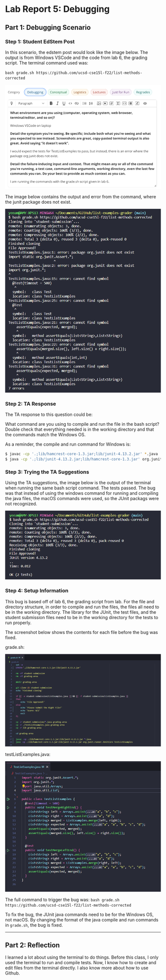 # Lab Report 5: Debugging

## Part 1: Debugging Scenario


### Step 1: Student EdStem Post

In this scenario, the edstem post would look like the image below. The output is from Windows VSCode and the code from lab 6, the grading script. The terminal command used was:

`bash grade.sh https://github.com/ucsd-cse15l-f22/list-methods-corrected`

![Image](lab5-images/edstem-post.png)



The image below contains the output and error from the command, where the junit package does not exist.

![Image](lab5-images/terminal-output.png)


### Step 2: TA Response

The TA response to this question could be:

What command are you using to compile and run the file in the bash script? Double check that everything needed is in the working directory and that the commands match the Windows OS. 

As a reminder, the compile and run command for Windows is:
```bash
$ javac -cp '.;lib/hamcrest-core-1.3.jar;lib/junit-4.13.2.jar' *.java
$ java -cp '.;lib/junit-4.13.2.jar;lib/hamcrest-core-1.3.jar' org.junit.runner.JUnitCore <file name>
```

### Step 3: Trying the TA Suggestions

Using the TA suggestions, the image below is the output of the terminal when running the same bash script command. The tests passed. The bug was that instead of using the windows command for running and compiling the java files, the macOS commands were used, so the JUnit packags were not recognized.

![Image](lab5-images/corrected-output.png)

### Step 4: Setup Information


This bug is based off of lab 6, the grading script from lab. For the file and directory structure, in order to compile and run the files, the files all need to be in the working directory. The library for the JUnit, the test files, and the student submission files need to be in the working directory for the tests to run properly.


The screenshot below shows the contents for each file before the bug was fixed.

grade.sh:

![Image](lab5-images/grade-sh-contents.png)


testListExamples.java:

![Image](lab5-images/testListExamples.png)


The full command to trigger the bug was:
`bash grade.sh https://github.com/ucsd-cse15l-f22/list-methods-corrected`


To fix the bug, the JUnit java commands need to be for the Windows OS, not macOS. By changing the format of the java compile and run commands in `grade.sh`, the bug is fixed.

---

## Part 2: Reflection


I learned a lot about using the terminal to do things. Before this class, I only used the terminal to run and compile tests. Now, I know how to create and edit files from the terminal directly. I also know more about how to use Github.